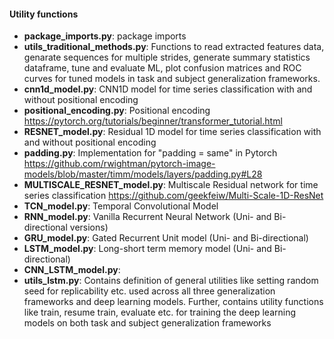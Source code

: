 #### Utility functions 
* **package_imports.py**: package imports
* **utils_traditional_methods.py**: Functions to read extracted features data, genarate sequences for multiple strides, generate summary statistics dataframe, tune and evaluate ML, plot confusion matrices and ROC curves for tuned models in task and subject generalization frameworks.
* **cnn1d_model.py**: CNN1D model for time series classification with and without positional encoding
* **positional_encoding.py**: Positional encoding https://pytorch.org/tutorials/beginner/transformer_tutorial.html 
* **RESNET_model.py**: Residual 1D model for time series classification with and without positional encoding
* **padding.py**: Implementation for "padding = same" in Pytorch https://github.com/rwightman/pytorch-image-models/blob/master/timm/models/layers/padding.py#L28
* **MULTISCALE_RESNET_model.py**: Multiscale Residual network for time series classification https://github.com/geekfeiw/Multi-Scale-1D-ResNet
* **TCN_model.py**: Temporal Convolutional Model 
* **RNN_model.py**: Vanilla Recurrent Neural Network (Uni- and Bi-directional versions)
* **GRU_model.py**: Gated Recurrent Unit model (Uni- and Bi-directional)
* **LSTM_model.py**: Long-short term memory model (Uni- and Bi-directional)
* **CNN_LSTM_model.py**:
* **utils_lstm.py**: Contains definition of general utilities like setting random seed for replicability etc. used across all three generalization frameworks and deep learning models. Further, contains utility functions like train, resume train, evaluate etc. for training the deep learning models on both task and subject generalization frameworks
